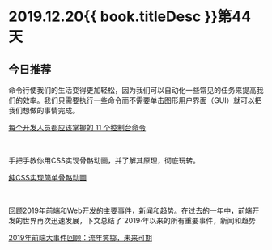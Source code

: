 # 2019.12.20{{ book.titleDesc }}第44天


## 今日推荐

命令行使我们的生活变得更加轻松，因为我们可以自动化一些常见的任务来提高我们的效率。我们只需要执行一些命令而不需要单击图形用户界面（GUI）就可以把我们想做的事情完成。

[每个开发人员都应该掌握的 11 个控制台命令](https://juejin.im/post/5dfc3b0de51d4557ea02b6c4)

<br />

手把手教你用CSS实现骨骼动画，并了解其原理，彻底玩转。

[纯CSS实现简单骨骼动画](https://juejin.im/post/5deb49a251882512302daa92)

<br />

回顾2019年前端和Web开发的主要事件，新闻和趋势。在过去的一年中，前端开发的世界再次迅速发展，下文总结了`2019·年以来的所有重要事件，新闻和趋势

[2019年前端大事件回顾：流年笑掷，未来可期](https://juejin.im/post/5def782ce51d4558181d27ce)

